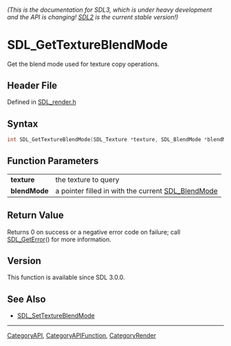###### (This is the documentation for SDL3, which is under heavy development and the API is changing! [SDL2](https://wiki.libsdl.org/SDL2/) is the current stable version!)
# SDL_GetTextureBlendMode

Get the blend mode used for texture copy operations.

## Header File

Defined in [SDL_render.h](https://github.com/libsdl-org/SDL/blob/main/include/SDL3/SDL_render.h)

## Syntax

```c
int SDL_GetTextureBlendMode(SDL_Texture *texture, SDL_BlendMode *blendMode);

```

## Function Parameters

|                   |                                                                     |
| ----------------- | ------------------------------------------------------------------- |
| **texture**       | the texture to query                                                |
| **blendMode**     | a pointer filled in with the current [SDL_BlendMode](SDL_BlendMode) |

## Return Value

Returns 0 on success or a negative error code on failure; call
[SDL_GetError](SDL_GetError)() for more information.

## Version

This function is available since SDL 3.0.0.

## See Also

* [SDL_SetTextureBlendMode](SDL_SetTextureBlendMode)

----
[CategoryAPI](CategoryAPI), [CategoryAPIFunction](CategoryAPIFunction), [CategoryRender](CategoryRender)


